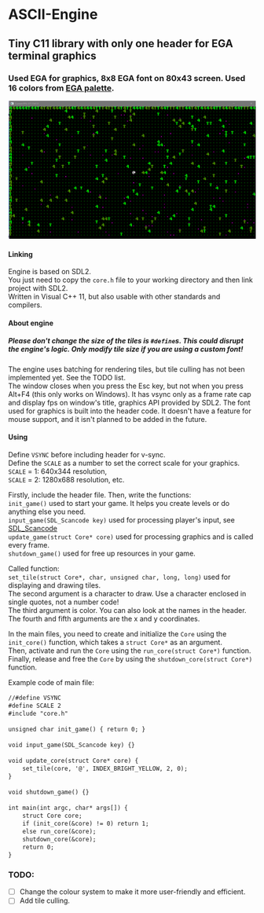 # ASCII-Engine
## Tiny C11 library with only one header for EGA terminal graphics
### Used EGA for graphics, 8x8 EGA font on 80x43 screen. Used 16 colors from [EGA palette](https://en.wikipedia.org/wiki/Enhanced_Graphics_Adapter#:~:text=Default%20EGA%2016%2Dcolor%20palette%2C%20matching%20CGA%20colors).
![screenshot](https://github.com/Ztry8/ASCII-Engine/blob/main/screenshots/1.PNG)

#### Linking
Engine is based on SDL2.    
You just need to copy the `core.h` file to your working directory and then link project with SDL2.   
Written in Visual C++ 11, but also usable with other standards and compilers.

#### About engine
##### Please don't change the size of the tiles is `#define`s. This could disrupt the engine's logic. Only modify tile size if you are using a custom font!
The engine uses batching for rendering tiles, but tile culling has not been implemented yet. See the TODO list.   
The window closes when you press the Esc key, but not when you press Alt+F4 (this only works on Windows).
It has vsync only as a frame rate cap and display fps on window's title, graphics API provided by SDL2. The font used for graphics is built into the header code.
It doesn't have a feature for mouse support, and it isn't planned to be added in the future.

#### Using
Define `VSYNC` before including header for v-sync.   
Define the `SCALE` as a number to set the correct scale for your graphics.   
`SCALE` = 1: 640x344 resolution,   
`SCALE` = 2: 1280x688 resolution, etc.

Firstly, include the header file. Then, write the functions:   
`init_game()` used to start your game. It helps you create levels or do anything else you need.   
`input_game(SDL_Scancode key)` used for processing player's input, see [SDL_Scancode](https://wiki.libsdl.org/SDL2/SDL_Scancode)   
`update_game(struct Core* core)` used for processing graphics and is called every frame.   
`shutdown_game()` used for free up resources in your game.   

Called function:   
`set_tile(struct Core*, char, unsigned char, long, long)` used for displaying and drawing tiles.   
The second argument is a character to draw. Use a character enclosed in single quotes, not a number code!   
The third argument is color. You can also look at the names in the header.   
The fourth and fifth arguments are the x and y coordinates.

In the main files, you need to create and initialize the `Core` using the `init_core()` function, which takes a `struct Core*` as an argument.   
Then, activate and run the `Core` using the `run_core(struct Core*)` function.   
Finally, release and free the `Core` by using the `shutdown_core(struct Core*)` function.

Example code of main file:
```
//#define VSYNC
#define SCALE 2
#include "core.h"

unsigned char init_game() { return 0; }

void input_game(SDL_Scancode key) {}

void update_core(struct Core* core) {
	set_tile(core, '@', INDEX_BRIGHT_YELLOW, 2, 0);
}

void shutdown_game() {}

int main(int argc, char* args[]) {
	struct Core core;
	if (init_core(&core) != 0) return 1;
	else run_core(&core);
	shutdown_core(&core);
	return 0;
}
```

### TODO:
- [ ] Change the colour system to make it more user-friendly and efficient.
- [ ] Add tile culling.

